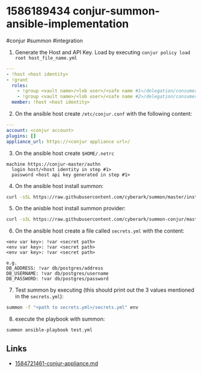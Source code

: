 # 1586189434 conjur-summon-ansible-implementation
#conjur #summon #integration

1. Generate the Host and API Key. Load by executing `conjur policy load root host_file_name.yml`


```yaml
---
- !host <host identity>
- !grant
  roles: 
    - !group <vault name>/<lob user>/<safe name #1>/delegation/consumers
    - !group <vault name>/<lob user>/<safe name #2>/delegation/consumers
  member: !host <host identity>
```

2. On the ansible host create `/etc/conjur.conf` with the following content:


```yaml
---
account: <conjur account>
plugins: []
appliance_url: https://<conjur appliance url>/
```

3. On the ansible host create `$HOME/.netrc`
```
machine https://conjur-master/authn
  login host/<host identity in step #1>
  password <host api key generated in step #1>
```

4. On the ansible host install summon:
```bash
curl -sSL https://raw.githubusercontent.com/cyberark/summon/master/install.sh | bash
````

5. On the anisble host install summon provider:
```bash
curl -sSL https://raw.githubusercontent.com/cyberark/summon-conjur/master/install.sh | bash
```

6. On the ansible host create a file called `secrets.yml` with the content:
```
<env var key>: !var <secret path>
<env var key>: !var <secret path>
<env var key>: !var <secret path>

e.g.
DB_ADDRESS: !var db/postgres/address
DB_USERNAME: !var db/postgres/username
DB_PASSWORD: !var db/postgres/password
```

7. Test summon by executing (this should print out the 3 values mentioned in the `secrets.yml`):
```bash
summon -f "<path to secrets.yml>/secrets.yml" env
```

8. execute the playbook with summon:
```bash
summon ansible-playbook test.yml
````

## Links
- [1584721461-conjur-appliance.md](1584721461-conjur-appliance.md)
